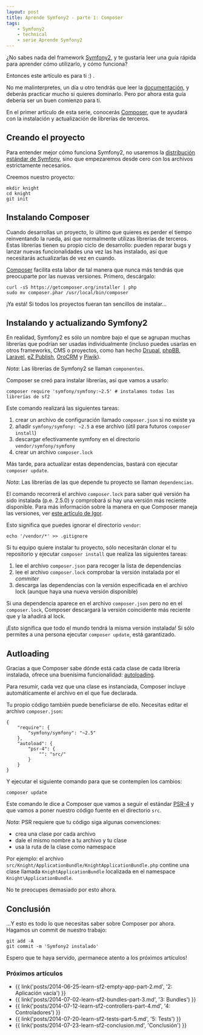 ```yaml
---
layout: post
title: Aprende Symfony2 - parte 1: Composer
tags:
    - Symfony2
    - technical
    - serie Aprende Symfony2
---
```


¿No sabes nada del framework [Symfony2](http://symfony.com/), y te gustaría leer
una guía rápida para aprender cómo utilizarlo, y cómo funciona?

Entonces este artículo es para ti :) .

No me malinterpretes, un día u otro tendrás que leer la
[documentación](http://symfony.com/doc/current/index.html), y deberás practicar
mucho si quieres dominarlo. Pero por ahora esta guía debería ser un buen comienzo
para ti.

En el primer artículo de esta serie, conocerás [Composer](https://getcomposer.org/),
que te ayudará con la instalación y actualización de librerías de terceros.

## Creando el proyecto

Para entender mejor cómo funciona Symfony2, no usaremos la [distribución estándar de
Symfony](http://symfony.com/distributions), sino que empezaremos desde cero con los
archivos estrictamente necesarios.

Creemos nuestro proyecto:

    mkdir knight
    cd knight
    git init

## Instalando Composer

Cuando desarrollas un proyecto, lo último que quieres es perder el tiempo reinventando
la rueda, así que normalmente utilizas librerías de terceros. Estas librerías tienen
su propio ciclo de desarrollo: pueden reparar bugs y lanzar nuevas funcionalidades
una vez las has instalado, así que necesitarás actualizarlas de vez en cuando.

[Composer](https://getcomposer.org/) facilita esta labor de tal manera que nunca más
tendrás que preocuparte por las nuevas versiones. Primero, descárgalo:

    curl -sS https://getcomposer.org/installer | php
    sudo mv composer.phar /usr/local/bin/composer

¡Ya está! Si todos los proyectos fueran tan sencillos de instalar...

## Instalando y actualizando Symfony2

En realidad, Symfony2 es sólo un nombre bajo el que se agrupan muchas librerías que
podrían ser usadas individualmente (incluso puedes usarlas en otros frameworks, CMS
  o proyectos, como han hecho
[Drupal](http://symfony.com/projects/drupal),
[phpBB](http://symfony.com/projects/phpbb),
[Laravel](http://symfony.com/projects/laravel),
[eZ Publish](http://symfony.com/projects/ezpublish),
[OroCRM](http://symfony.com/projects/orocrm) y
[Piwik](http://symfony.com/projects/piwik)).

*Nota*: Las librerías de Symfony2 se llaman `componentes`.

Composer se creó para instalar librerías, así que vamos a usarlo:

    composer require 'symfony/symfony:~2.5' # instalamos todas las librerías de sf2

Este comando realizará las siguientes tareas:

1. crear un archivo de configuración llamado `composer.json` si no existe ya
2. añadir `symfony/symfony: ~2.5` a ese archivo (útil para futuros `composer install`)
3. descargar efectivamente symfony en el directorio `vendor/symfony/symfony`
4. crear un archivo `composer.lock`

Más tarde, para actualizar estas dependencias, bastará con ejecutar `composer update`.

*Nota*: Las librerías de las que depende tu proyecto se llaman `dependencias`.

El comando recorrerá el archivo `composer.lock` para saber qué versión ha sido instalada
(p.e. 2.5.0) y comprobará si hay una versión más reciente disponible.
Para más información sobre la manera en que Composer maneja las versiones, ver
[este artículo de Igor](https://igor.io/2013/01/07/composer-versioning.html).

Esto significa que puedes ignorar el directorio `vendor`:

    echo '/vendor/*' >> .gitignore

Si tu equipo quiere instalar tu proyecto, sólo necesitarán clonar el tu repositorio
y ejecutar `composer install` que realiza las siguientes tareas:

1. lee el archivo `composer.json` para recoger la lista de dependencias
2. lee el archivo `composer.lock` comprobar la versión instalada por el *commiter*
3. descarga las dependencias con la versión especificada en el archivo lock
(aunque haya una nueva versión disponible)

Si una dependencia aparece en el archivo `composer.json` pero no en el `composer.lock`,
Composer descargará la versión coincidente más reciente que y la añadirá al lock.

¡Esto significa que todo el mundo tendrá la misma versión instalada! Si sólo permites
a una persona ejecutar `composer update`, está garantizado.

## Autloading

Gracias a que Composer sabe dónde está cada clase de cada librería instalada, ofrece
una buenísima funcionalidad:
[autoloading](http://www.php.net/manual/en/language.oop5.autoload.php).

Para resumir, cada vez que una clase es instanciada, Composer incluye automáticamente
el archivo en el que fue declarada.

Tu propio código también puede beneficiarse de ello. Necesitas editar el archivo
`composer.json`:

    {
        "require": {
            "symfony/symfony": "~2.5"
        },
        "autoload": {
            "psr-4": {
                "": "src/"
            }
        }
    }

Y ejecutar el siguiente comando para que se contemplen los cambios:

    composer update

Este comando le dice a Composer que vamos a seguir el estándar
[PSR-4](http://www.php-fig.org/psr/psr-4/) y que vamos a poner nuestro código fuente
en el directorio `src`.

*Nota*: PSR requiere que tu código siga algunas convenciones:

* crea una clase por cada archivo
* dale el mismo nombre a tu archivo y tu clase
* usa la ruta de la clase como namespace

Por ejemplo: el archivo `src/Knight/ApplicationBundle/KnightApplicationBundle.php`
contine una clase llamada `KnightApplicationBundle` localizada en el namespace
`Knight\ApplicationBundle`.

No te preocupes demasiado por esto ahora.

## Conclusión

...Y esto es todo lo que necesitas saber sobre Composer por ahora. Hagamos un commit
de nuestro trabajo:

    git add -A
    git commit -m 'Symfony2 instalado'

Espero que te haya servido, ¡permanece atento a los próximos artículos!

### Próximos artículos

* {{ link('posts/2014-06-25-learn-sf2-empty-app-part-2.md', '2: Aplicación vacía') }}
* {{ link('posts/2014-07-02-learn-sf2-bundles-part-3.md', '3: Bundles') }}
* {{ link('posts/2014-07-12-learn-sf2-controllers-part-4.md', '4: Controladores') }}
* {{ link('posts/2014-07-20-learn-sf2-tests-part-5.md', '5: Tests') }}
* {{ link('posts/2014-07-23-learn-sf2-conclusion.md', 'Conclusión') }}
